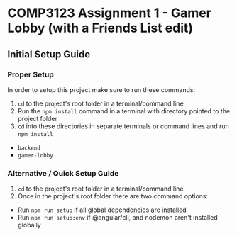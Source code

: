 COMP3123 Assignment 1 - Gamer Lobby (with a Friends List edit)
======
## Initial Setup Guide
### Proper Setup
In order to setup this project make sure to run these commands:
1. `cd` to the project's root folder in a terminal/command line
2. Run the `npm install` command in a terminal with directory pointed to the project folder
3. `cd` into these directories in separate terminals or command lines and run `npm install`
  * `backend`
  * `gamer-lobby`

### Alternative / Quick Setup Guide
1. `cd` to the project's root folder in a terminal/command line
2. Once in the project's root folder there are two command options:
  * Run `npm run setup` if all global dependencies are installed
  * Run `npm run setup:env` if @angular/cli, and nodemon aren't installed globally